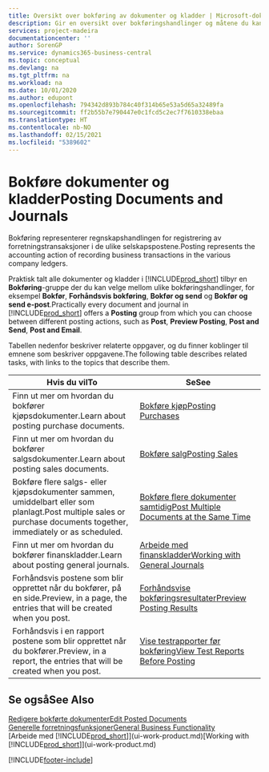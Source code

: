 ```yaml
---
title: Oversikt over bokføring av dokumenter og kladder | Microsoft-dokumentasjon
description: Gir en oversikt over bokføringshandlinger og måtene du kan bokføre dokumenter og kladder på.
services: project-madeira
documentationcenter: ''
author: SorenGP
ms.service: dynamics365-business-central
ms.topic: conceptual
ms.devlang: na
ms.tgt_pltfrm: na
ms.workload: na
ms.date: 10/01/2020
ms.author: edupont
ms.openlocfilehash: 794342d893b784c40f314b65e53a5d65a32489fa
ms.sourcegitcommit: ff2b55b7e790447e0c1fcd5c2ec7f7610338ebaa
ms.translationtype: HT
ms.contentlocale: nb-NO
ms.lasthandoff: 02/15/2021
ms.locfileid: "5389602"
---
```

# <a name="posting-documents-and-journals"></a><span data-ttu-id="0184a-103">Bokføre dokumenter og kladder</span><span class="sxs-lookup"><span data-stu-id="0184a-103">Posting Documents and Journals</span></span>
<span data-ttu-id="0184a-104">Bokføring representerer regnskapshandlingen for registrering av forretningstransaksjoner i de ulike selskapspostene.</span><span class="sxs-lookup"><span data-stu-id="0184a-104">Posting represents the accounting action of recording business transactions in the various company ledgers.</span></span>

<span data-ttu-id="0184a-105">Praktisk talt alle dokumenter og kladder i [!INCLUDE[prod_short](includes/prod_short.md)] tilbyr en **Bokføring**-gruppe der du kan velge mellom ulike bokføringshandlinger, for eksempel **Bokfør**, **Forhåndsvis bokføring**, **Bokfør og send** og **Bokfør og send e-post**.</span><span class="sxs-lookup"><span data-stu-id="0184a-105">Practically every document and journal in [!INCLUDE[prod_short](includes/prod_short.md)] offers a **Posting** group from which you can choose between different posting actions, such as **Post**, **Preview Posting**, **Post and Send**, **Post and Email**.</span></span>

<span data-ttu-id="0184a-106">Tabellen nedenfor beskriver relaterte oppgaver, og du finner koblinger til emnene som beskriver oppgavene.</span><span class="sxs-lookup"><span data-stu-id="0184a-106">The following table describes related tasks, with links to the topics that describe them.</span></span>

| <span data-ttu-id="0184a-107">Hvis du vil</span><span class="sxs-lookup"><span data-stu-id="0184a-107">To</span></span> | <span data-ttu-id="0184a-108">Se</span><span class="sxs-lookup"><span data-stu-id="0184a-108">See</span></span> |
| --- | --- |
| <span data-ttu-id="0184a-109">Finn ut mer om hvordan du bokfører kjøpsdokumenter.</span><span class="sxs-lookup"><span data-stu-id="0184a-109">Learn about posting purchase documents.</span></span> |[<span data-ttu-id="0184a-110">Bokføre kjøp</span><span class="sxs-lookup"><span data-stu-id="0184a-110">Posting Purchases</span></span>](ui-post-purchases.md) |
| <span data-ttu-id="0184a-111">Finn ut mer om hvordan du bokfører salgsdokumenter.</span><span class="sxs-lookup"><span data-stu-id="0184a-111">Learn about posting sales documents.</span></span> |[<span data-ttu-id="0184a-112">Bokføre salg</span><span class="sxs-lookup"><span data-stu-id="0184a-112">Posting Sales</span></span>](ui-post-sales.md) |
| <span data-ttu-id="0184a-113">Bokføre flere salgs- eller kjøpsdokumenter sammen, umiddelbart eller som planlagt.</span><span class="sxs-lookup"><span data-stu-id="0184a-113">Post multiple sales or purchase documents together, immediately or as scheduled.</span></span>|[<span data-ttu-id="0184a-114">Bokføre flere dokumenter samtidig</span><span class="sxs-lookup"><span data-stu-id="0184a-114">Post Multiple Documents at the Same Time</span></span>](ui-batch-posting.md)|
| <span data-ttu-id="0184a-115">Finn ut mer om hvordan du bokfører finanskladder.</span><span class="sxs-lookup"><span data-stu-id="0184a-115">Learn about posting general journals.</span></span> |[<span data-ttu-id="0184a-116">Arbeide med finanskladder</span><span class="sxs-lookup"><span data-stu-id="0184a-116">Working with General Journals</span></span>](ui-work-general-journals.md) |
| <span data-ttu-id="0184a-117">Forhåndsvis postene som blir opprettet når du bokfører, på en side.</span><span class="sxs-lookup"><span data-stu-id="0184a-117">Preview, in a page, the entries that will be created when you post.</span></span> |[<span data-ttu-id="0184a-118">Forhåndsvise bokføringsresultater</span><span class="sxs-lookup"><span data-stu-id="0184a-118">Preview Posting Results</span></span>](ui-how-preview-post-results.md) |
| <span data-ttu-id="0184a-119">Forhåndsvis i en rapport postene som blir opprettet når du bokfører.</span><span class="sxs-lookup"><span data-stu-id="0184a-119">Preview, in a report, the entries that will be created when you post.</span></span> |[<span data-ttu-id="0184a-120">Vise testrapporter før bokføring</span><span class="sxs-lookup"><span data-stu-id="0184a-120">View Test Reports Before Posting</span></span>](ui-how-view-test-reports-posting.md) |

## <a name="see-also"></a><span data-ttu-id="0184a-121">Se også</span><span class="sxs-lookup"><span data-stu-id="0184a-121">See Also</span></span>
[<span data-ttu-id="0184a-122">Redigere bokførte dokumenter</span><span class="sxs-lookup"><span data-stu-id="0184a-122">Edit Posted Documents</span></span>](across-edit-posted-document.md)  
[<span data-ttu-id="0184a-123">Generelle forretningsfunksjoner</span><span class="sxs-lookup"><span data-stu-id="0184a-123">General Business Functionality</span></span>](ui-across-business-areas.md)  
<span data-ttu-id="0184a-124">[Arbeide med [!INCLUDE[prod_short](includes/prod_short.md)]](ui-work-product.md)</span><span class="sxs-lookup"><span data-stu-id="0184a-124">[Working with [!INCLUDE[prod_short](includes/prod_short.md)]](ui-work-product.md)</span></span>


[!INCLUDE[footer-include](includes/footer-banner.md)]
